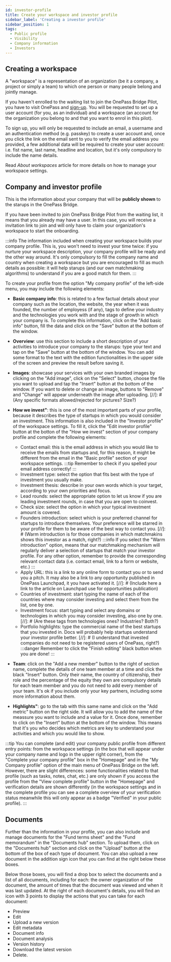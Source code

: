 ```yaml
---
id: investor-profile
title: Create your workspace and investor profile
sidebar_label: 'Creating a investor profile'
sidebar_position: 1
tags:
  - Public profile
  - Visibility
  - Company information
  - Investors
---
```


## Creating a workspace

A "workspace" is a representation of an organization (be it a company, a project or simply a team) to which one person or many people belong and jointly manage.

If you haven't enrolled to the waiting list to join the OnePass Bridge Pilot, you have to visit OnePass and [sign-up](https://app.getonepass.eu/signup). You will be requested to set up a user account (for you, as an individual) and a workspace (an account for the organization you belong to and that you want to enrol in this pilot).

To sign up, you will only be requested to include an email, a username and an authentication method (e.g. passkey) to create a user account and, once you click the link on the email sent to you to verify the email address you provided, a few additional data will be required to create your user account: i.e. fist name, last name, headline and location, but it's only compulsory to include the name details.

Read *About workspaces* article for more details on how to manage your workspace settings.

## Company and investor profile

This is the information about your company that will be **publicly shown** to the starups in the OnePass Bridge.

If you have been invited to join OnePass Bridge Pilot from the waiting list, it means that you already may have a user. In this case, you will receive a invitation link to join and will only have to claim your organization's workspace to start the onboarding.

:::info
The information included when creating your workspace builds your company profile. This is, you won't need to invest your time twice: if you nurture your workspace description, your company profile will be ready and the other way around. It's only compulsory to fill the company name and country when creating a workspace but you are encouraged to fill as much details as possible: it will help starups (and our own matchmaking algorithms) to understand if you are a good match for them.
:::

To create your profile from the option "My company profile" of the left-side menu, you may include the following elements:

- **Basic company info**: this is related to a few factual details about your company such as the location, the website, the year when it was founded, the number of employess (if any), tags to define your industry and the technologies you work with and the stage of growth in which your company is. To complete this information, click on the "Add basic info" button, fill the data and click on the "Save" button at the bottom of the window.

- **Overview**: use this section to include a short description of your activities to introduce your company to the starups: type your text and tap on the "Save" button at the bottom of the window. You can add some format to the text with the edition functionalities in the upper side of the screen and preview the result before saving it.

- **Images**: showcase your services with your own branded images by clicking on the "Add image", click on the "Select" button, choose the file you want to upload and tap the "Insert" button at the bottom of the window. If you want to delete or change an image, buttons to "Remove" and "Change" will appear underneath the image after uploading.
  [//]: # (Any specific formats allowed/rejected for pictures? Size?)

- **How we invest"**: this is one of the most important parts of your profile, because it describes the type of startups in which you would consider an investment. This information is also included in the "Investor profile" of the workspace settings. To fill it, click the "Edit investor profile" button at the botton of the "How we invest" section of your company profile and complete the following elements:

  - Contact email: this is the email address in which you would like to receive the emails from startups and, for this reason, it might be different from the email in the "Basic profile" section of your workspace settings.
    :::tip
    Remember to check if you spelled your email address correctly!
    :::
  - Investment type: select the option that fits best with the type of investment you usually make.
  - Investment thesis: describe in your own words which is your target, according to your own priorities and focus.
  - Lead rounds: select the appropriate option to let us know if you are leading investment rounds, in case that you are open to coinvest.
  - Check size: select the option in which your typical investment amount is covered.
  - Founders introduction: select which is your preferred channel for startups to introduce themselves. Your preference will be starred in your profile for them to be aware of the best way to contact you.
    [//]: # (Warm introduction is for those companies in which matchmakins shows this investor as a match, right?)
    :::info
    If you select the "Warm introduction" option, means that our matchmaking mechanism will regularly deliver a selection of startups that match your investor profile. For any other option, remember to provide the corresponding relevant contact data (i.e. contact email, link to a form or website, etc.)
    :::
  - Apply URL: this is a link to any online form to contact you or to send you a pitch. It may also be a link to any opportunity published in OnePass Launchpad, it you have activated it.
    [//]: # (Include here a link to the article on Launchpad use for opportunities publication)
  - Countries of investment: start typing the name of each of the countries where may consider investing and select them from the list, one by one.
  - Investment focus: start typing and select any domains or technologies in which you may consider investing, also one by one.
    [//]: # (Are these tags from technologies ones? Industries? Both?)
  - Portfolio highlights: type the commercial name of the best startups that you invested in. Docs will probably help startups understand your investor profile better.
    [//]: # (I understand that invested companies do not need to be registered users of OnePass, right?)
    :::danger
    Remember to click the "Finish editing" black button when you are done!
    :::

- **Team**: click on the "Add a new member" button to the right of section name, complete the details of one team member at a time and click the black "Insert" button. Only their name, the country of citizenship, their role and the percentage of the equity they own are compulsory details for each team member and you do not need to add every member of your team. It's ok if you include only your key partners, including some more information about them.

- **Highlights"**: go to the tab with this same name and click on the "Add metric" button on the right side. It will allow you to add the name of the meassure you want to include and a value for it. Once done, remember to click on the "Insert" button at the bottom of the window. This means that it's you who decides which metrics are key to understand your activities and which you would like to show.

:::tip
You can complete (and edit) your company public profile from different entry points: from the workspace settings (in the box that will appear under your company name and logo in the upper right corner), from the "Complete your company profile" box in the "Homepage" and in the "My Company profile" option of the main menu of OnePass Bridge on the left.
However, there are slight differences: some functionalities related to that profile (such as tasks, notes, chat, etc.) are only shown if you access the profile from the "View complete profile" button in the "Homepage" and verification details are shown differently (in the workspace settings and in the complete profile you can see a complete overview of your verification status meanwhile this will only appear as a badge "Verified" in your public profile).
:::

## Documents

Further than the information in your profile, you can also include and manage documents for the "Fund terms sheet" and the "Fund memorandum" in the "Documents hub" section. To upload them, click on the "Documents hub" section and click on the "Upload" button at the bottom of the box of each type of document. You can also upload a new document in the addition sign icon that you can find at the right below these boxes.

Below those boxes, you will find a drop box to select the documents and a list of all documents, including for each: the owner organization of the document, the amount of times that the document was viewed and when it was last updated. At the right of each document's details, you will find an icon with 3 points to display the actions that you can take for each document:

- Preview
- Edit
- Upload a new version
- Edit metadata
- Document info
- Document analysis
- Version history
- Download the latest version
- Delete.
